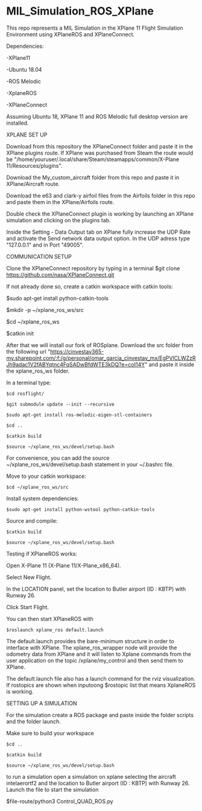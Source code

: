 # MIL_Simulation_ROS_XPlane

This repo represents a MIL Simulation in the XPlane 11 Flight Simulation Environment using XPlaneROS and XPlaneConnect.


Dependencies:

-XPlane11

-Ubuntu 18.04

-ROS Melodic

-XplaneROS

-XPlaneConnect


Assuming Ubuntu 18, XPlane 11 and ROS Melodic full desktop version are installed.


XPLANE SET UP

Download from this repository the XPlaneConnect folder and paste it in the XPlane plugins route. If XPlane was purchased from Steam the route would be "/home/youruser/.local/share/Steam/steamapps/common/X-Plane 11/Resources/plugins".

Download the My_custom_aircraft folder from this repo and paste it in XPlane/Aircraft route.

Download the e63 and clark-y airfoil files from the Airfoils folder in this repo and paste them in the XPlane/Airfoils route.


Double check the XPlaneConnect plugin is working by launching an XPlane simulation and clicking on the plugins tab.


Inside the Setting - Data Output tab on XPlane fully increase the UDP Rate and activate the Send network data output option. In the UDP adress type "127.0.0.1" and in Port "49005".



COMMUNICATION SETUP


Clone the XPlaneConnect repository by typing in a terminal $git clone https://github.com/nasa/XPlaneConnect.git


If not already done so, create a catkin workspace with catkin tools:


$sudo apt-get install python-catkin-tools

$mkdir -p ~/xplane_ros_ws/src

$cd ~/xplane_ros_ws

$catkin init


After that we will install our fork of ROSplane. Download the src folder from the following url "https://cinvestav365-my.sharepoint.com/:f:/g/personal/omar_garcia_cinvestav_mx/EgPVlCLWZzRJh9adac1V2fABYqtnc4FqSADwBfdWTE3kDQ?e=coI14Y" and paste it inside the xplane_ros_ws folder.


In a terminal type:

	$cd rosflight/
 
	$git submodule update --init --recursive
 
  	$sudo apt-get install ros-melodic-eigen-stl-containers
  
 	$cd ..
  
  	$catkin build
  
  	$source ~/xplane_ros_ws/devel/setup.bash
  

For convenience, you can add the source ~/xplane_ros_ws/devel/setup.bash statement in your ~/.bashrc file.


Move to your catkin workspace:

	$cd ~/xplane_ros_ws/src


Install system dependencies:

	$sudo apt-get install python-wstool python-catkin-tools

Source and compile:

	$catkin build

	$source ~/xplane_ros_ws/devel/setup.bash

Testing if XPlaneROS works:

Open X-Plane 11 (X-Plane 11/X-Plane_x86_64).

Select New Flight.

In the LOCATION panel, set the location to Butler airport (ID : KBTP) with Runway 26.

Click Start Flight.

You can then start XPlaneROS with


	$roslaunch xplane_ros default.launch

The default.launch provides the bare-minimum structure in order to interface with XPlane. The xplane_ros_wrapper node will provide the odometry data from XPlane and it will listen to Xplane commands from the user application on the topic /xplane/my_control and then send them to XPlane.


The default.launch file also has a launch command for the rviz visualization. If rostopics are shown when inputoong $rostopic list that means XplaneROS is working.


SETTING UP A SIMULATION

For the simulation create a ROS package and paste inside the folder scripts and the folder launch.

Make sure to build your workspace

  	$cd ..
  
 	$catkin build
  
  	$source ~/xplane_ros_ws/devel/setup.bash
  

to run a simulation open a simulation on xplane selecting the aircraft intelaerortf2 and the location to Butler airport (ID : KBTP) with Runway 26. Launch the file to start the simulation


$file-route/python3 Control_QUAD_ROS.py



